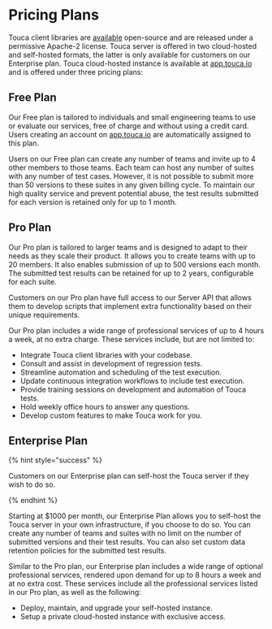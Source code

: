 # Pricing Plans

Touca client libraries are [available](https://github.com/trytouca) open-source
and are released under a permissive Apache-2 license. Touca server is offered in
two cloud-hosted and self-hosted formats, the latter is only available for
customers on our Enterprise plan. Touca cloud-hosted instance is available at
[app.touca.io](https://app.touca.io) and is offered under three pricing plans:

## Free Plan

Our Free plan is tailored to individuals and small engineering teams to use or
evaluate our services, free of charge and without using a credit card. Users
creating an account on [app.touca.io](https://app.touca.io) are automatically
assigned to this plan.

Users on our Free plan can create any number of teams and invite up to 4 other
members to those teams. Each team can host any number of suites with any number
of test cases. However, it is not possible to submit more than 50 versions to
these suites in any given billing cycle. To maintain our high quality service
and prevent potential abuse, the test results submitted for each version is
retained only for up to 1 month.

## Pro Plan

Our Pro plan is tailored to larger teams and is designed to adapt to their needs
as they scale their product. It allows you to create teams with up to 20
members. It also enables submission of up to 500 versions each month. The
submitted test results can be retained for up to 2 years, configurable for each
suite.

Customers on our Pro plan have full access to our Server API that allows them to
develop scripts that implement extra functionality based on their unique
requirements.

Our Pro plan includes a wide range of professional services of up to 4 hours a
week, at no extra charge. These services include, but are not limited to:

- Integrate Touca client libraries with your codebase.
- Consult and assist in development of regression tests.
- Streamline automation and scheduling of the test execution.
- Update continuous integration workflows to include test execution.
- Provide training sessions on development and automation of Touca tests.
- Hold weekly office hours to answer any questions.
- Develop custom features to make Touca work for you.

## Enterprise Plan

{% hint style="success" %}

Customers on our Enterprise plan can self-host the Touca server if they wish to
do so.

{% endhint %}

Starting at $1000 per month, our Enterprise Plan allows you to self-host the
Touca server in your own infrastructure, if you choose to do so. You can create
any number of teams and suites with no limit on the number of submitted versions
and their test results. You can also set custom data retention policies for the
submitted test results.

Similar to the Pro plan, our Enterprise plan includes a wide range of optional
professional services, rendered upon demand for up to 8 hours a week and at no
extra cost. These services include all the professional services listed in our
Pro plan, as well as the following:

- Deploy, maintain, and upgrade your self-hosted instance.
- Setup a private cloud-hosted instance with exclusive access.
